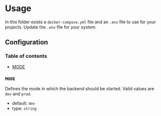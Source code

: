 # Usage

In this folder exists a `docker-compose.yml` file and an `.env` file to use for your projects.
Update the `.env` file for your system.

## Configuration

### Table of contents

* [MODE](#MODE)

### `MODE`

Defines the mode in which the backend should be started.
Valid values are `dev` and `prod`.

* default: `dev`
* type: `string`
